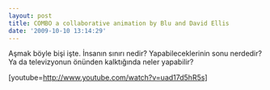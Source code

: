 ```yaml
---
layout: post
title: COMBO a collaborative animation by Blu and David Ellis
date: '2009-10-10 13:14:29'
---
```


Aşmak böyle bişi işte. İnsanın sınırı nedir? Yapabileceklerinin sonu nerdedir? Ya da televizyonun önünden kalktığında neler yapabilir?

[youtube=http://www.youtube.com/watch?v=uad17d5hR5s]